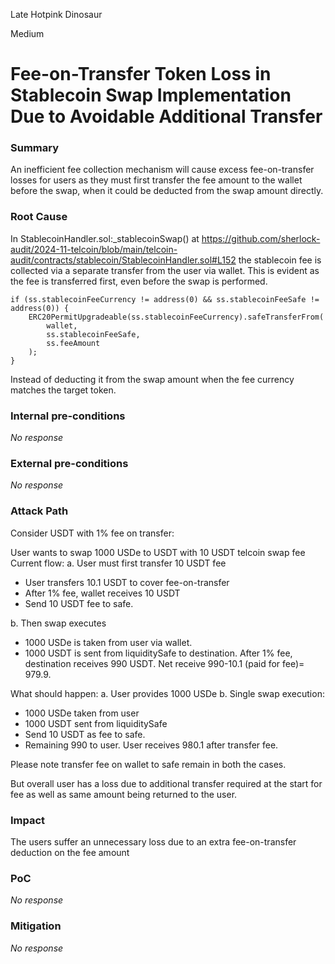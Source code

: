 Late Hotpink Dinosaur

Medium

# Fee-on-Transfer Token Loss in Stablecoin Swap Implementation Due to Avoidable Additional Transfer

### Summary

An inefficient fee collection mechanism will cause excess fee-on-transfer losses for users as they must first transfer the fee amount to the wallet before the swap, when it could be deducted from the swap amount directly.


### Root Cause

In StablecoinHandler.sol:_stablecoinSwap() at https://github.com/sherlock-audit/2024-11-telcoin/blob/main/telcoin-audit/contracts/stablecoin/StablecoinHandler.sol#L152  the stablecoin fee is collected via a separate transfer from the user via wallet. This is evident as the fee is transferred first, even before the swap is performed.
```solidity
if (ss.stablecoinFeeCurrency != address(0) && ss.stablecoinFeeSafe != address(0)) {
    ERC20PermitUpgradeable(ss.stablecoinFeeCurrency).safeTransferFrom(
        wallet,
        ss.stablecoinFeeSafe,
        ss.feeAmount
    );
}
```
Instead of deducting it from the swap amount when the fee currency matches the target token.

### Internal pre-conditions

_No response_

### External pre-conditions

_No response_

### Attack Path

Consider USDT with 1% fee on transfer:

User wants to swap 1000 USDe to USDT with 10 USDT telcoin swap fee
Current flow:
a. User must first transfer 10 USDT fee
   - User transfers 10.1 USDT to cover fee-on-transfer
   - After 1% fee, wallet receives 10 USDT
   - Send 10 USDT fee to safe.

b. Then swap executes
   - 1000 USDe is taken from user via wallet.
   - 1000 USDT is sent from liquiditySafe to destination.  After 1% fee, destination receives 990 USDT. Net receive 990-10.1 (paid for fee)= 979.9.

What should happen:
a. User provides 1000 USDe
b. Single swap execution:
   - 1000 USDe taken from user
   - 1000 USDT sent from liquiditySafe
   - Send 10 USDT as fee to safe.
   - Remaining 990 to user. User receives 980.1 after transfer fee.


Please note transfer fee on wallet to safe remain in both the cases.

But overall user has a loss due to additional transfer required at the start for fee as well as same amount being returned to the user.


### Impact

The users suffer an unnecessary loss due to an extra fee-on-transfer deduction on the fee amount

### PoC

_No response_

### Mitigation

_No response_
